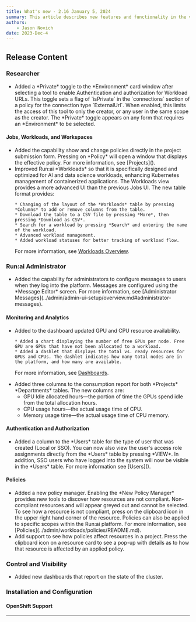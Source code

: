 ```yaml
---
title: What's new - 2.16 January 5, 2024
summary: This article describes new features and functionality in the version.
authors:
    - Jason Novich
date: 2023-Dec-4
---
```


## Release Content

### Researcher

* <!--  TODO ADDLINK RUN-12597/RUN-12601	TW - Hide IDEs behind runai authentication -->Added a *Private* toggle to the *Environment* card window after selecting a tool to enable Authentication and authorization for Workload URLs. This toggle sets a flag of `isPrivate` in the `connections` section of a policy for the connection type `ExternalUrl`. When enabled, this limits the access of this tool to only the creator, or any user in the same scope as the creator. The *Private* toggle appears on any form that requires an *Environment* to be selected. <!-- maybe adds links here to the environment, trainings, workloads pages. -->

#### Jobs, Workloads, and Workspaces

* <!-- TODO ADDLINK RUN-10859/RUN-10860 Presenting Policy in workloads creation forms (V2) -->Added the capability show and change policies directly in the project submission form. Pressing on *Policy* will open a window that displays the effective policy. For more information, see [Projects]().

* <!-- RUN-12619/RUN-14041 Workloads - Reliable data in API and UI Workloads redesign-->Improved Run:ai *Workloads* so that it is specifically designed and optimized for AI and data science workloads, enhancing Kubernetes management of containerized applications. The Workloads view provides a more advanced UI than the previous Jobs UI. The new table format provides:

      * Changing of the layout of the *Workloads* table by pressing *Columns* to add or remove columns from the table.
      * Download the table to a CSV file by pressing *More*, then pressing *Download as CSV*.
      * Search for a workload by pressing *Search* and entering the name of the workload.
      * Advanced workload management.
      * Added workload statuses for better tracking of workload flow.

    For more information, see [Workloads Overview](../admin/workloads/README.md).

### Run:ai Administrator

* <!-- DONE check link RUN-13296/RUN-13299	TW - Administrator Messages - Doc gap, there is no page for settings.-->Added the capability for administrators to configure messages to users when they log into the platform. Messages are configured using the *Message Editor* screen. For more information, see [Administrator Messages](../admin/admin-ui-setup/overview.md#administrator-messages).

#### Monitoring and Analytics

* <!-- TODO ADDLINK RUN-12658/RUN-14155	TW - Expose GPU health info  -->Added to the dashboard updated GPU and CPU resource availability.

      * Added a chart displaying the number of free GPUs per node. Free GPU are GPUs that have not been allocated to a workload.
      * Added a dashlet that displays the total vs. ready resources for GPUs and CPUs. The dashlet indicates how many total nodes are in the platform, and how many are available. 

    For more information, see [Dashboards]().

* <!--  ADDLINK RUN-14703 - Additional columns to consumption report -->Added three columns to the consumption report for both *Projects* *Departments* tables. The new columns are:
  
    * GPU Idle allocated hours&mdash;the portion of time the GPUs spend idle from the total allocation hours.
    * CPU usage hours&mdash;the actual usage time of CPU.
    * Memory usage time&mdash;the actual usage time of CPU memory.

#### Authentication and Authorization

* <!--  TODO ADDLINK RUN-13107/RUN-13108 - SSO users visibility-->Added a column to the *Users* table for the type of user that was created (Local or SSO). You can now also view the user's access role assignments directly from the *Users* table by pressing *VIEW*. In addition, SSO users who have logged into the system will now be visible in the *Users* table. For more information see [Users]().

#### Policies

* <!--  TODO ADDLINK RUN-11125/RUN-11746	TW - Policy Sync - Catch all for the new policies pages and features. -->Added a new policy manager. Enabling the *New Policy Manager* provides new tools to discover how resources are not compliant. Non-compliant resources and will appear greyed out and cannot be selected. To see how a resource is not compliant, press on the clipboard icon in the upper right hand corner of the resource. Policies can also be applied to specific scopes within the Run:ai platform. For more information, see [Policies](../admin/workloads/policies/README.md).

* <!-- TODO  RUN-9808/RUN-9810 - Show effective project policy from the UI -->Add support to see how policies affect resources in a project. Press the clipboard icon on a resource card to see a pop-up with details as to how that resource is affected by an applied policy.

### Control and Visibility

* <!--  TODO RUN-7310/RUN-11951 Installation - Cluster visibility -->Added new dashboards that report on the state of the cluster.

### Installation and Configuration

#### OpenShift Support

<!-- TODO ADDLINK RUN-11787/RUN-11788 Support new Kubernetes and OpenShift releases - Yaron updated this - send to preqs page. -->

----------------------------------------------------

<!-- TODO  RUN-13470 Update Workload Parameters pages -->

<!--   RUN-10387/RUN-10388 Product scope for trial 
RUN-10385/RUN-10386	Trial cluster creation 
RUN-9594/RUN-9597	Trial flow from Run:ai website to live tenant -->
